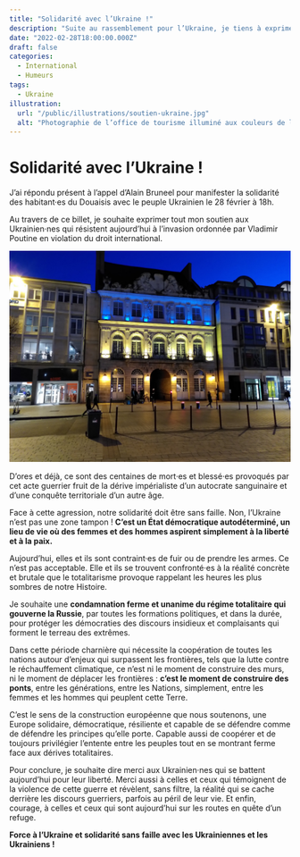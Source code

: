 ```yaml
---
title: "Solidarité avec l’Ukraine !"
description: "Suite au rassemblement pour l’Ukraine, je tiens à exprimer mon soutien à l’Ukraine et mon souhait de mettre fin à la complaisance envers les régimes totalitaires."
date: "2022-02-28T18:00:00.000Z"
draft: false
categories:
  - International
  - Humeurs
tags:
  - Ukraine
illustration:
  url: "/public/illustrations/soutien-ukraine.jpg"
  alt: "Photographie de l’office de tourisme illuminé aux couleurs de l’Ukraine"
---
```


# Solidarité avec l’Ukraine !

J’ai répondu présent à l’appel d’Alain Bruneel pour manifester la solidarité des habitant·es du Douaisis avec le peuple Ukrainien le 28 février à 18h.

Au travers de ce billet, je souhaite exprimer tout mon soutien aux Ukrainien·nes qui résistent aujourd’hui à l’invasion ordonnée par Vladimir Poutine en violation du droit international.

![Photographie de l’office de tourisme illuminé aux couleurs de l’Ukraine](/public/illustrations/soutien-ukraine.jpg)

D’ores et déjà, ce sont des centaines de mort·es et blessé·es provoqués par cet acte guerrier fruit de la dérive impérialiste d’un autocrate sanguinaire et d’une conquête territoriale d’un autre âge.

Face à cette agression, notre solidarité doit être sans faille. Non, l’Ukraine n’est pas une zone tampon ! **C’est un État démocratique autodéterminé, un lieu de vie où des femmes et des hommes aspirent simplement à la liberté et à la paix.**

Aujourd’hui, elles et ils sont contraint·es de fuir ou de prendre les armes.  Ce n’est pas acceptable. Elle et ils se trouvent confronté·es à la réalité concrète et brutale que le totalitarisme provoque rappelant les heures les plus sombres de notre Histoire.

Je souhaite une **condamnation ferme et unanime du régime totalitaire qui gouverne la Russie**, par toutes les formations politiques, et dans la durée, pour protéger les démocraties des discours insidieux et complaisants qui forment le terreau des extrêmes.

Dans cette période charnière qui nécessite la coopération de toutes les nations autour d’enjeux qui surpassent les frontières, tels que la lutte contre le réchauffement climatique, ce n’est ni le moment de construire des murs, ni le moment de déplacer les frontières : **c’est le moment de construire des ponts**, entre les générations, entre les Nations, simplement, entre les femmes et les hommes qui peuplent cette Terre.

C’est le sens de la construction européenne que nous soutenons, une Europe solidaire, démocratique, résiliente et capable de se défendre comme de défendre les principes qu’elle porte. Capable aussi de coopérer et de toujours privilégier l’entente entre les peuples tout en se montrant ferme face aux dérives totalitaires.

Pour conclure, je souhaite dire merci aux Ukrainien·nes qui se battent aujourd’hui pour leur liberté. Merci aussi à celles et ceux qui témoignent de la violence de cette guerre et révèlent, sans filtre, la réalité qui se cache derrière les discours guerriers, parfois au péril de leur vie. Et enfin, courage, à celles et ceux qui sont aujourd’hui sur les routes en quête d’un refuge.

**Force à l’Ukraine et solidarité sans faille avec les Ukrainiennes et les Ukrainiens !**
